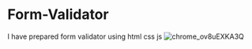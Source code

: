 # Form-Validator
I have prepared form validator using html css js
![chrome_ov8uEXKA3Q](https://user-images.githubusercontent.com/76594362/231786899-079c6548-a684-47d6-9ae4-98a9955132e3.png)
